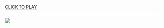 
<a href="https://premium76.site?title=dino_game_3d_unblocked&ref=13M">CLICK TO PLAY</a></h3>
<hr>

<a href="https://premium76.site?title=dino_game_3d_unblocked&ref=13M"><img src="https://clearcache.store/games.png"></a>


